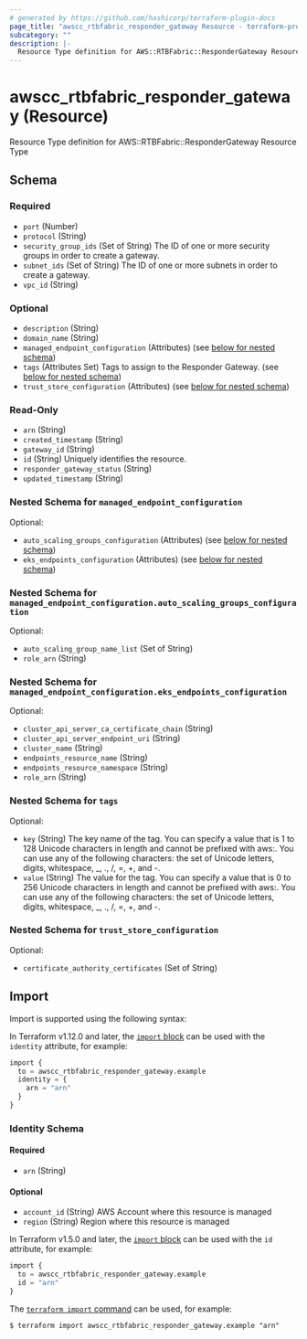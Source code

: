 ```yaml
---
# generated by https://github.com/hashicorp/terraform-plugin-docs
page_title: "awscc_rtbfabric_responder_gateway Resource - terraform-provider-awscc"
subcategory: ""
description: |-
  Resource Type definition for AWS::RTBFabric::ResponderGateway Resource Type
---
```


# awscc_rtbfabric_responder_gateway (Resource)

Resource Type definition for AWS::RTBFabric::ResponderGateway Resource Type



<!-- schema generated by tfplugindocs -->
## Schema

### Required

- `port` (Number)
- `protocol` (String)
- `security_group_ids` (Set of String) The ID of one or more security groups in order to create a gateway.
- `subnet_ids` (Set of String) The ID of one or more subnets in order to create a gateway.
- `vpc_id` (String)

### Optional

- `description` (String)
- `domain_name` (String)
- `managed_endpoint_configuration` (Attributes) (see [below for nested schema](#nestedatt--managed_endpoint_configuration))
- `tags` (Attributes Set) Tags to assign to the Responder Gateway. (see [below for nested schema](#nestedatt--tags))
- `trust_store_configuration` (Attributes) (see [below for nested schema](#nestedatt--trust_store_configuration))

### Read-Only

- `arn` (String)
- `created_timestamp` (String)
- `gateway_id` (String)
- `id` (String) Uniquely identifies the resource.
- `responder_gateway_status` (String)
- `updated_timestamp` (String)

<a id="nestedatt--managed_endpoint_configuration"></a>
### Nested Schema for `managed_endpoint_configuration`

Optional:

- `auto_scaling_groups_configuration` (Attributes) (see [below for nested schema](#nestedatt--managed_endpoint_configuration--auto_scaling_groups_configuration))
- `eks_endpoints_configuration` (Attributes) (see [below for nested schema](#nestedatt--managed_endpoint_configuration--eks_endpoints_configuration))

<a id="nestedatt--managed_endpoint_configuration--auto_scaling_groups_configuration"></a>
### Nested Schema for `managed_endpoint_configuration.auto_scaling_groups_configuration`

Optional:

- `auto_scaling_group_name_list` (Set of String)
- `role_arn` (String)


<a id="nestedatt--managed_endpoint_configuration--eks_endpoints_configuration"></a>
### Nested Schema for `managed_endpoint_configuration.eks_endpoints_configuration`

Optional:

- `cluster_api_server_ca_certificate_chain` (String)
- `cluster_api_server_endpoint_uri` (String)
- `cluster_name` (String)
- `endpoints_resource_name` (String)
- `endpoints_resource_namespace` (String)
- `role_arn` (String)



<a id="nestedatt--tags"></a>
### Nested Schema for `tags`

Optional:

- `key` (String) The key name of the tag. You can specify a value that is 1 to 128 Unicode characters in length and cannot be prefixed with aws:. You can use any of the following characters: the set of Unicode letters, digits, whitespace, _, ., /, =, +, and -.
- `value` (String) The value for the tag. You can specify a value that is 0 to 256 Unicode characters in length and cannot be prefixed with aws:. You can use any of the following characters: the set of Unicode letters, digits, whitespace, _, ., /, =, +, and -.


<a id="nestedatt--trust_store_configuration"></a>
### Nested Schema for `trust_store_configuration`

Optional:

- `certificate_authority_certificates` (Set of String)

## Import

Import is supported using the following syntax:

In Terraform v1.12.0 and later, the [`import` block](https://developer.hashicorp.com/terraform/language/import) can be used with the `identity` attribute, for example:

```terraform
import {
  to = awscc_rtbfabric_responder_gateway.example
  identity = {
    arn = "arn"
  }
}
```

<!-- schema generated by tfplugindocs -->
### Identity Schema

#### Required

- `arn` (String)

#### Optional

- `account_id` (String) AWS Account where this resource is managed
- `region` (String) Region where this resource is managed

In Terraform v1.5.0 and later, the [`import` block](https://developer.hashicorp.com/terraform/language/import) can be used with the `id` attribute, for example:

```terraform
import {
  to = awscc_rtbfabric_responder_gateway.example
  id = "arn"
}
```

The [`terraform import` command](https://developer.hashicorp.com/terraform/cli/commands/import) can be used, for example:

```shell
$ terraform import awscc_rtbfabric_responder_gateway.example "arn"
```
